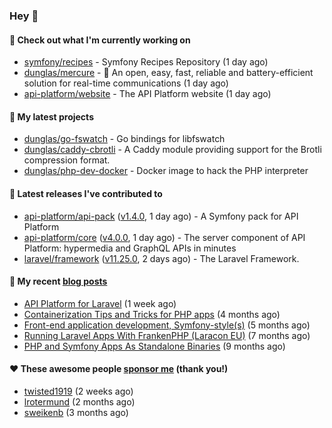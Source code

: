 ### Hey 👋

#### 👷 Check out what I'm currently working on

- [symfony/recipes](https://github.com/symfony/recipes) - Symfony Recipes Repository (1 day ago)
- [dunglas/mercure](https://github.com/dunglas/mercure) - 🪽 An open, easy, fast, reliable and battery-efficient solution for real-time communications (1 day ago)
- [api-platform/website](https://github.com/api-platform/website) - The API Platform website (1 day ago)

#### 🌱 My latest projects

- [dunglas/go-fswatch](https://github.com/dunglas/go-fswatch) - Go bindings for libfswatch
- [dunglas/caddy-cbrotli](https://github.com/dunglas/caddy-cbrotli) - A Caddy module providing support for the Brotli compression format.
- [dunglas/php-dev-docker](https://github.com/dunglas/php-dev-docker) - Docker image to hack the PHP interpreter

#### 🔭 Latest releases I've contributed to

- [api-platform/api-pack](https://github.com/api-platform/api-pack) ([v1.4.0](https://github.com/api-platform/api-pack/releases/tag/v1.4.0), 1 day ago) - A Symfony pack for API Platform
- [api-platform/core](https://github.com/api-platform/core) ([v4.0.0](https://github.com/api-platform/core/releases/tag/v4.0.0), 1 day ago) - The server component of API Platform: hypermedia and GraphQL APIs in minutes
- [laravel/framework](https://github.com/laravel/framework) ([v11.25.0](https://github.com/laravel/framework/releases/tag/v11.25.0), 2 days ago) - The Laravel Framework.

#### 📜 My recent [blog posts](https://dunglas.fr)

- [API Platform for Laravel](https://dunglas.dev/2024/09/api-platform-for-laravel/) (1 week ago)
- [Containerization Tips and Tricks for PHP apps](https://dunglas.dev/2024/05/containerization-tips-and-tricks-for-php-apps/) (4 months ago)
- [Front-end application development, Symfony-style(s)](https://dunglas.dev/2024/04/front-end-application-development-symfony-styles/) (5 months ago)
- [Running Laravel Apps With FrankenPHP (Laracon EU)](https://dunglas.dev/2024/02/running-laravel-apps-with-frankenphp-laracon-eu/) (7 months ago)
- [PHP and Symfony Apps As Standalone Binaries](https://dunglas.dev/2023/12/php-and-symfony-apps-as-standalone-binaries/) (9 months ago)

#### ❤️ These awesome people [sponsor me](https://github.com/sponsors/dunglas) (thank you!)

- [twisted1919](https://github.com/twisted1919) (2 weeks ago)
- [lrotermund](https://github.com/lrotermund) (2 months ago)
- [sweikenb](https://github.com/sweikenb) (3 months ago)
